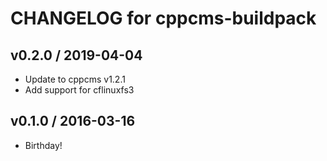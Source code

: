 # CHANGELOG for cppcms-buildpack

## v0.2.0 / 2019-04-04

- Update to cppcms v1.2.1
- Add support for cflinuxfs3


## v0.1.0 / 2016-03-16

- Birthday!

